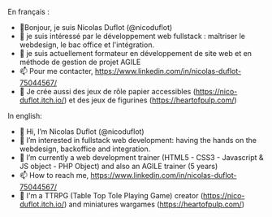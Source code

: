 En français :

- 👋Bonjour, je suis Nicolas Duflot (@nicoduflot)
- 👀 je suis intéressé par le développement web fullstack : maîtriser le webdesign, le bac office et l'intégration.
- 🌱 je suis actuellement formateur en développement de site web et en méthode de gestion de projet AGILE
- 📫 Pour me contacter, https://www.linkedin.com/in/nicolas-duflot-75044567/
- :game_die: Je crée aussi des jeux de rôle papier accessibles (https://nico-duflot.itch.io/) et des jeux de figurines (https://heartofpulp.com/)

In english:

- 👋 Hi, I’m Nicolas Duflot (@nicoduflot)
- 👀 I’m interested in fullstack web development: having the hands on the webdesign, backoffice and integration.
- 🌱 I’m currently a web development trainer (HTML5 - CSS3 - Javascript & JS object - PHP Object) and also an AGILE trainer (5 years)
- 📫 How to reach me, https://www.linkedin.com/in/nicolas-duflot-75044567/
- :game_die: I'm a TTRPG (Table Top Tole Playing Game) creator (https://nico-duflot.itch.io/) and miniatures wargames (https://heartofpulp.com/)

<!---
nicoduflot/nicoduflot is a ✨ special ✨ repository because its `README.md` (this file) appears on your GitHub profile.
You can click the Preview link to take a look at your changes.
--->
